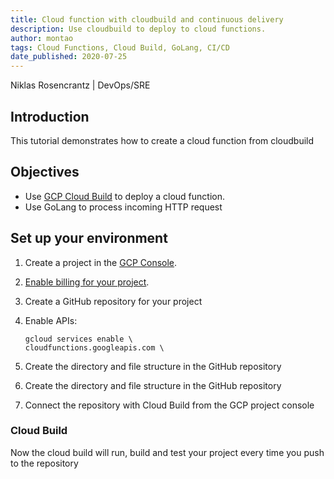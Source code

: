 ```yaml
---
title: Cloud function with cloudbuild and continuous delivery
description: Use cloudbuild to deploy to cloud functions.
author: montao
tags: Cloud Functions, Cloud Build, GoLang, CI/CD
date_published: 2020-07-25
---
```


Niklas Rosencrantz | DevOps/SRE

## Introduction

This tutorial demonstrates how to create a cloud function from cloudbuild

## Objectives

* Use [GCP Cloud Build](https://cloud.google.com/cloud-build) to deploy a cloud function.
* Use GoLang to process incoming HTTP request

## Set up your environment

1.  Create a project in the [GCP Console][console].
    
1.  [Enable billing for your project](https://cloud.google.com/billing/docs/how-to/modify-project).
1.  Create a GitHub repository for your project
1.  Enable APIs:

        gcloud services enable \
        cloudfunctions.googleapis.com \

    
1.  Create the directory and file structure in the GitHub repository
1.  Create the directory and file structure in the GitHub repository
1.  Connect the repository with Cloud Build from the GCP project console

### Cloud Build 

Now the cloud build will run, build and test your project every time you push to the repository

[console]: https://console.cloud.google.com/
